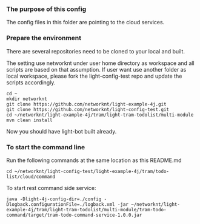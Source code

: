 ### The purpose of this config

The config files in this folder are pointing to the cloud services.

### Prepare the environment

There are several repositories need to be cloned to your local and built.

The setting use networknt under user home directory as workspace and all scripts
are based on that assumption. If user want use another folder as local workspace,
please fork the light-config-test repo and update the scripts accordingly.


```
cd ~
mkdir networknt
git clone https://github.com/networknt/light-example-4j.git
git clone https://github.com/networknt/light-config-test.git
cd ~/networknt/light-example-4j/tram/light-tram-todolist/multi-module
mvn clean install
```


Now you should have light-bot built already.

### To start the command line

Run the following commands at the same location as this README.md

```
cd ~/networknt/light-config-test/light-example-4j/tram/todo-list/cloud/command
```

To start rest command side service:

```
java -Dlight-4j-config-dir=./config -Dlogback.configurationFile=./logback.xml -jar ~/networknt/light-example-4j/tram/light-tram-todolist/multi-module/tram-todo-command/target/tram-todo-command-service-1.0.0.jar

```
